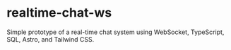 # realtime-chat-ws
Simple prototype of a real-time chat system using WebSocket, TypeScript, SQL, Astro, and Tailwind CSS.
